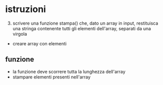 # istruzioni
3. scrivere una funzione stampa() che, dato un array in input, restituisca una stringa contenente tutti gli elementi dell'array, separati da una virgola

- creare array con elementi

## funzione
- la funzione deve scorrere tutta la lunghezza dell'array
- stampare elementi presenti nell'array